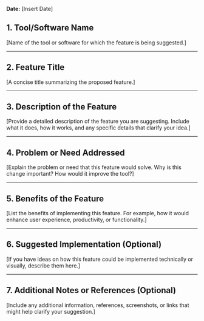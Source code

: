**Date:** [Insert Date]


## **1. Tool/Software Name**
[Name of the tool or software for which the feature is being suggested.]

---

## **2. Feature Title**
[A concise title summarizing the proposed feature.]

---

## **3. Description of the Feature**
[Provide a detailed description of the feature you are suggesting. Include what it does, how it works, and any specific details that clarify your idea.]

---

## **4. Problem or Need Addressed**
[Explain the problem or need that this feature would solve. Why is this change important? How would it improve the tool?]

---

## **5. Benefits of the Feature**
[List the benefits of implementing this feature. For example, how it would enhance user experience, productivity, or functionality.]

---

## **6. Suggested Implementation (Optional)**
[If you have ideas on how this feature could be implemented technically or visually, describe them here.]

---

## **7. Additional Notes or References (Optional)**
[Include any additional information, references, screenshots, or links that might help clarify your suggestion.]
 